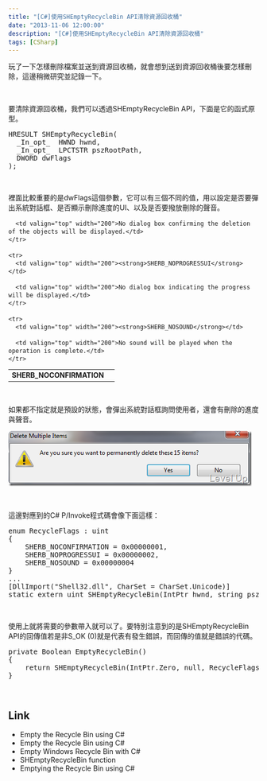 ```yaml
---
title: "[C#]使用SHEmptyRecycleBin API清除資源回收桶"
date: "2013-11-06 12:00:00"
description: "[C#]使用SHEmptyRecycleBin API清除資源回收桶"
tags: [CSharp]
---
```


<p>玩了一下怎樣刪除檔案並送到資源回收桶，就會想到送到資源回收桶後要怎樣刪除，這邊稍微研究並記錄一下。</p>  <p> </p>  <p>要清除資源回收桶，我們可以透過SHEmptyRecycleBin API，下面是它的函式原型。</p>  <div style="padding-bottom: 0px; margin: 0px; padding-left: 0px; padding-right: 0px; display: inline; float: none; padding-top: 0px" id="scid:812469c5-0cb0-4c63-8c15-c81123a09de7:7b7424ee-5d5c-48df-9663-2a2a3b0c4ebb" class="wlWriterSmartContent"><pre name="code" class="c">HRESULT SHEmptyRecycleBin(
  _In_opt_  HWND hwnd,
  _In_opt_  LPCTSTR pszRootPath,
  DWORD dwFlags
);</pre></div>

<p> </p>

<p>裡面比較重要的是dwFlags這個參數，它可以有三個不同的值，用以設定是否要彈出系統對話框、是否顯示刪除進度的UI、以及是否要撥放刪除的聲音。</p>

<table border="0" cellspacing="0" cellpadding="2" width="400"><tbody>
    <tr>
      <td valign="top" width="200"><strong>SHERB_NOCONFIRMATION</strong></td>

      <td valign="top" width="200">No dialog box confirming the deletion of the objects will be displayed.</td>
    </tr>

    <tr>
      <td valign="top" width="200"><strong>SHERB_NOPROGRESSUI</strong></td>

      <td valign="top" width="200">No dialog box indicating the progress will be displayed.</td>
    </tr>

    <tr>
      <td valign="top" width="200"><strong>SHERB_NOSOUND</strong></td>

      <td valign="top" width="200">No sound will be played when the operation is complete.</td>
    </tr>
  </tbody></table>

<p> </p>

<p>如果都不指定就是預設的狀態，會彈出系統對話框詢問使用者，還會有刪除的進度與聲音。</p>

<p><img style="border-right-width: 0px; border-top-width: 0px; border-bottom-width: 0px; border-left-width: 0px" border="0" alt="image" src="\images\posts\8444aab0-40b6-436e-8592-690b74175e3e\image_thumb.png" width="490" height="111" /> </p>

<p> </p>

<p>這邊對應到的C# P/Invoke程式碼會像下面這樣：</p>

<p />

<div style="padding-bottom: 0px; margin: 0px; padding-left: 0px; padding-right: 0px; display: inline; float: none; padding-top: 0px" id="scid:812469c5-0cb0-4c63-8c15-c81123a09de7:58849ada-77bf-4aab-97f6-be3f8cecbb68" class="wlWriterSmartContent"><pre name="code" class="c#">enum RecycleFlags : uint
{
	SHERB_NOCONFIRMATION = 0x00000001,
	SHERB_NOPROGRESSUI = 0x00000002,
	SHERB_NOSOUND = 0x00000004
}
...
[DllImport("Shell32.dll", CharSet = CharSet.Unicode)]
static extern uint SHEmptyRecycleBin(IntPtr hwnd, string pszRootPath, RecycleFlags dwFlags);</pre></div>

<p />

<p> </p>

<p>使用上就將需要的參數帶入就可以了。要特別注意到的是SHEmptyRecycleBin API的回傳值若是非S_OK (0)就是代表有發生錯誤，而回傳的值就是錯誤的代碼。</p>

<div style="padding-bottom: 0px; margin: 0px; padding-left: 0px; padding-right: 0px; display: inline; float: none; padding-top: 0px" id="scid:812469c5-0cb0-4c63-8c15-c81123a09de7:8e19476e-1bf6-4294-9ae1-68600442fb08" class="wlWriterSmartContent"><pre name="code" class="c#">private Boolean EmptyRecycleBin()
{
	return SHEmptyRecycleBin(IntPtr.Zero, null, RecycleFlags.SHERB_NOCONFIRMATION | RecycleFlags.SHERB_NOPROGRESSUI | RecycleFlags.SHERB_NOSOUND) == 0;
}</pre></div>

<p> </p>

<h2>Link</h2>

<ul>
  <li>Empty the Recycle Bin using C# </li>

  <li>Empty the Recycle Bin using C# </li>

  <li>Empty Windows Recycle Bin with C# </li>

  <li>SHEmptyRecycleBin function </li>

  <li>Emptying the Recycle Bin using C# </li>
</ul>

